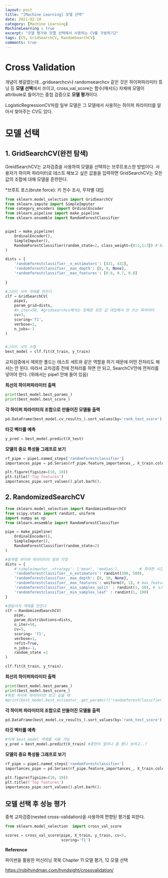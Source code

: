 ```yaml
---
layout: post
title: "[Machine Learning] 모델 선택"
date: 2021-02-10
category: [Machine Learning]
MachineLearning : true 
excerpt: "모델 평가와 모델 선택에서 사용하는 CV를 구분하기2"
tags: [CV, GridSearchCV, RandomSearchCV]
comments: true
---
```




# Cross Validation

개념이 헷갈렸는데...gridsearchcv나 randomsearchcv 같은 것은 하이퍼파라미터 튜닝 등 **모델 선택**에서 쓰이고, cross_val_score는 함수(매서드) 자체에 모델이 attribute로 들어가는 중첩 검증으로 **모델 평가**이다.

LogisticRegressionCV처럼 일부 모델은 그 모델에서 사용하는 하이퍼 파라미터를 알아서 찾아주는 CV도 있다. 



# 모델 선택

## 1. GridSearchCV(완전 탐색)

GreidSearchCV는 교차검증을 사용하여 모델을 선택하는 브루트포스한 방법이다. 사용자가 하이퍼 파라미터로 테스트 해보고 싶은 값들을 입력하면 GridSearchCV는 모든 값의 조합에 대해 모델을 훈련한다.

*브루트 포스(brute force): 키 전수 조사, 무차별 대입



```python
from sklearn.model_selection import GridSearchCV
from sklearn.impute import SimpleImputer
from category_encoders import OrdinalEncoder
from sklearn.pipeline import make_pipeline
from sklearn.ensemble import RandomForestClassifier


pipe1 = make_pipeline(
    OrdinalEncoder(), 
    SimpleImputer(), 
    RandomForestClassifier(random_state=2, class_weight={0:1,1:3}) #'balanced'로 해도 됨
)

dists = {
    'randomforestclassifier__n_estimators': [431, 432], 
    'randomforestclassifier__max_depth': [8, 9, None], 
    'randomforestclassifier__max_features': [0.6, 0.7, 0.8]
    
}

#그리드 서치 객체를 만든다
clf = GridSearchCV(
    pipe1, 
    param_grid=dists, 
    #n_iter=50, #gridsearchcv에서는 정해준 모든 값 대입해서 안 쓰는 파라미터
    cv=3, 
    scoring='f1',  
    verbose=1,
    n_jobs=-1
)


#그리드 서치 수행
best_model = clf.fit(X_train, y_train)
```



교차검증에서 제외한 폴드는 테스트 세트와 같은 역할을 하기 때문에 어떤 전처리도 해서는 안 된다. 따라서 교차검증 전에 전처리를 하면 안 되고, SearchCV안에 전처리를 넣어야 한다.  (위에서는 pipe1 안에 들어 있음)



**최선의 하이퍼파라미터 출력**

```python
print(best_model.best_params_)
print(best_model.best_score_)
```



**각 하이퍼 파라미터의 조합으로 만들어진 모델들 출력**

```python
pd.DataFrame(best_model.cv_results_).sort_values(by='rank_test_score').T
```



**타깃 벡터를 예측**

```python
y_pred = best_model.predict(X_test)
```



**모델의 중요 특성들 그래프로 보기**

```python
rf_pipe = pipe1.named_steps['randomforestclassifier']
importances_pipe = pd.Series(rf_pipe.feature_importances_, X_train.columns)

plt.figure(figsize=(10, 10))
plt.title(f'Top features')
importances_pipe.sort_values().plot.barh();
```



## 2. RandomizedSearchCV

```python
from sklearn.model_selection import RandomizedSearchCV
from scipy.stats import randint, uniform
import numpy as np
from sklearn.ensemble import RandomForestClassifier

pipe = make_pipeline(
    OrdinalEncoder(), 
    SimpleImputer(), 
    RandomForestClassifier(random_state=2)
)

#탐색할 하이퍼 파라미터의 범위 지정
dists = {
    #'simpleimputer__strategy': ['mean', 'median'],         # 최대한 시간 단축시키려 #달음...
    'randomforestclassifier__n_estimators': randint(300, 500), 
    'randomforestclassifier__max_depth': [8, 10, None], 
    'randomforestclassifier__max_features': uniform(0, 1), # max_features
    'randomforestclassifier__min_samples_split' : randint(1, 50), # 노드 분할에 사용할 최소한의 샘플 데이터 수
    'randomforestclassifier__min_samples_leaf' : randint(1, 100)   
}

#랜덤서치 객체를 만든다
clf = RandomizedSearchCV(
    pipe, 
    param_distributions=dists, 
    n_iter=50, 
    cv=5, 
    scoring= 'f1',  
    verbose=1,
    refit=True,
    n_jobs=-1,
    random_state =2
)

clf.fit(X_train, y_train);
```



**최선의 하이퍼파라미터 출력**

```python
print(best_model.best_params_)
print(best_model.best_score_)
#특정 하이퍼 파라미터만 보고 싶을 때
#print(best_model.best_estimator_.get_params()['randomforestClassifier_max_features'])
```



**각 하이퍼 파라미터의 조합으로 만들어진 모델들 출력**

```python
pd.DataFrame(best_model.cv_results_).sort_values(by='rank_test_score').T
```



**타깃 벡터를 예측**

```python
#이제 best_model 객체를 사용 가능
y_pred = best_model.predict(X_train) #훈련이 얼마나 잘 됐나 보려고..?
```



**모델의 중요 특성들 그래프로 보기**

```python
rf_pipe = pipe1.named_steps['randomforestclassifier']
importances_pipe = pd.Series(rf_pipe.feature_importances_, X_train.columns)

plt.figure(figsize=(10, 10))
plt.title(f'Top features')
importances_pipe.sort_values().plot.barh();
```



## 모델 선택 후 성능 평가

중복 교차검증(nested cross-validation)을 사용하여 편향된 평가를 피한다.

```python
from sklearn.model_selection  import cross_val_score

scores = cross_val_score(pipe, X_train, y_train, cv=5, 
                         scoring='f1')
```



**Reference**

파이썬을 활용한 머신러닝 쿡북 Chapter 11 모델 평가, 12 모델 선택

https://robjhyndman.com/hyndsight/crossvalidation/